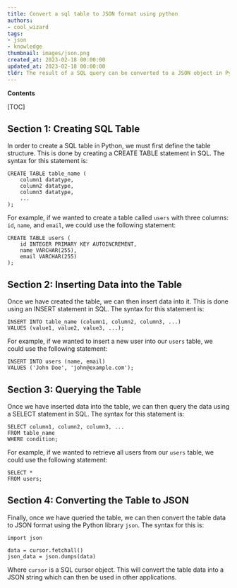 ```yaml
---
title: Convert a sql table to JSON format using python
authors:
- cool_wizard
tags:
- json
- knowledge
thumbnail: images/json.png
created_at: 2023-02-18 00:00:00
updated_at: 2023-02-18 00:00:00
tldr: The result of a SQL query can be converted to a JSON object in Python using the json.dumps() function.
---
```


**Contents**

[TOC]

## Section 1: Creating SQL Table

In order to create a SQL table in Python, we must first define the table structure. This is done by creating a CREATE TABLE statement in SQL. The syntax for this statement is:

```
CREATE TABLE table_name (
    column1 datatype,
    column2 datatype,
    column3 datatype,
    ...
);
```

For example, if we wanted to create a table called `users` with three columns: `id`, `name`, and `email`, we could use the following statement:

```
CREATE TABLE users (
    id INTEGER PRIMARY KEY AUTOINCREMENT,
    name VARCHAR(255),
    email VARCHAR(255)
);
```

## Section 2: Inserting Data into the Table

Once we have created the table, we can then insert data into it. This is done using an INSERT statement in SQL. The syntax for this statement is:

```
INSERT INTO table_name (column1, column2, column3, ...)
VALUES (value1, value2, value3, ...);
```

For example, if we wanted to insert a new user into our `users` table, we could use the following statement:

```
INSERT INTO users (name, email)
VALUES ('John Doe', 'john@example.com');
```

## Section 3: Querying the Table

Once we have inserted data into the table, we can then query the data using a SELECT statement in SQL. The syntax for this statement is:

```
SELECT column1, column2, column3, ...
FROM table_name
WHERE condition;
```

For example, if we wanted to retrieve all users from our `users` table, we could use the following statement:

```
SELECT *
FROM users;
```

## Section 4: Converting the Table to JSON

Finally, once we have queried the table, we can then convert the table data to JSON format using the Python library `json`. The syntax for this is:

```
import json

data = cursor.fetchall()
json_data = json.dumps(data)
```

Where `cursor` is a SQL cursor object. This will convert the table data into a JSON string which can then be used in other applications.
